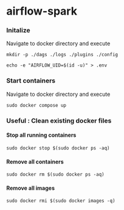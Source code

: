 # airflow-spark

### Initalize
Navigate to docker directory and execute

`mkdir -p ./dags ./logs ./plugins ./config`

`echo -e "AIRFLOW_UID=$(id -u)" > .env`

### Start containers
Navigate to docker directory and execute

`sudo docker compose up`

### Useful : Clean existing docker files

#### Stop all running containers
`sudo docker stop $(sudo docker ps -aq)`
#### Remove all containers
`sudo docker rm $(sudo docker ps -aq)`
#### Remove all images
`sudo docker rmi $(sudo docker images -q)`
